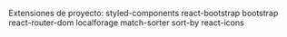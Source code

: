 Extensiones de proyecto:
styled-components
react-bootstrap bootstrap 
react-router-dom localforage match-sorter sort-by 
react-icons

